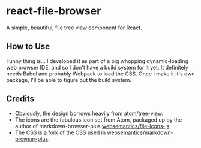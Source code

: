 # react-file-browser

A simple, beautiful, file tree view component for React.

## How to Use

Funny thing is... I developed it as part of a big whopping dynamic-loading web browser IDE,
and so I don't have a build system for it yet. It definitely needs
Babel and probably Webpack to load the CSS. Once I make it it's own
package, I'll be able to figure out the build system.

## Credits

- Obviously, the design borrows heavily from [atom/tree-view](https://github.com/atom/tree-view).
- The icons are the fabulous icon set from Atom, packaged up by the author of markdown-browser-plus [websemantics/file-icons-js](https://github.com/websemantics/file-icons-js).
- The CSS is a fork of the CSS used in [websemantics/markdown-browser-plus](https://github.com/websemantics/markdown-browser-plus).
